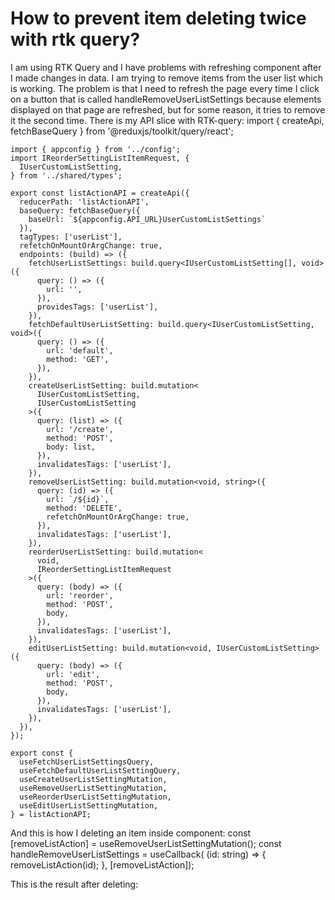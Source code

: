 
# How to prevent item deleting twice with rtk query?

I am using RTK Query and I have problems with refreshing component after I made changes in data. I am trying to remove items from the user list which is working. The problem is that I need to refresh the page every time I click on a button that is called handleRemoveUserListSettings because elements displayed on that page are refreshed, but for some reason, it tries to remove it the second time.
There is my API slice with RTK-query:
    import { createApi, fetchBaseQuery } from '@reduxjs/toolkit/query/react';
    
    import { appconfig } from '../config';
    import IReorderSettingListItemRequest, {
      IUserCustomListSetting,
    } from '../shared/types';
    
    export const listActionAPI = createApi({
      reducerPath: 'listActionAPI',
      baseQuery: fetchBaseQuery({
        baseUrl: `${appconfig.API_URL}UserCustomListSettings`
      }),
      tagTypes: ['userList'],
      refetchOnMountOrArgChange: true,
      endpoints: (build) => ({
        fetchUserListSettings: build.query<IUserCustomListSetting[], void>({
          query: () => ({
            url: '',
          }),
          providesTags: ['userList'],
        }),
        fetchDefaultUserListSetting: build.query<IUserCustomListSetting, void>({
          query: () => ({
            url: 'default',
            method: 'GET',
          }),
        }),
        createUserListSetting: build.mutation<
          IUserCustomListSetting,
          IUserCustomListSetting
        >({
          query: (list) => ({
            url: '/create',
            method: 'POST',
            body: list,
          }),
          invalidatesTags: ['userList'],
        }),
        removeUserListSetting: build.mutation<void, string>({
          query: (id) => ({
            url: `/${id}`,
            method: 'DELETE',
            refetchOnMountOrArgChange: true,
          }),
          invalidatesTags: ['userList'],
        }),
        reorderUserListSetting: build.mutation<
          void,
          IReorderSettingListItemRequest
        >({
          query: (body) => ({
            url: 'reorder',
            method: 'POST',
            body,
          }),
          invalidatesTags: ['userList'],
        }),
        editUserListSetting: build.mutation<void, IUserCustomListSetting>({
          query: (body) => ({
            url: 'edit',
            method: 'POST',
            body,
          }),
          invalidatesTags: ['userList'],
        }),
      }),
    });
    
    export const {
      useFetchUserListSettingsQuery,
      useFetchDefaultUserListSettingQuery,
      useCreateUserListSettingMutation,
      useRemoveUserListSettingMutation,
      useReorderUserListSettingMutation,
      useEditUserListSettingMutation,
    } = listActionAPI;

And this is how I deleting an item inside component:
    const [removeListAction] = useRemoveUserListSettingMutation();
    const handleRemoveUserListSettings = useCallback(
            (id: string) => {
              removeListAction(id);
            }, [removeListAction]);

This is the result after deleting:


        